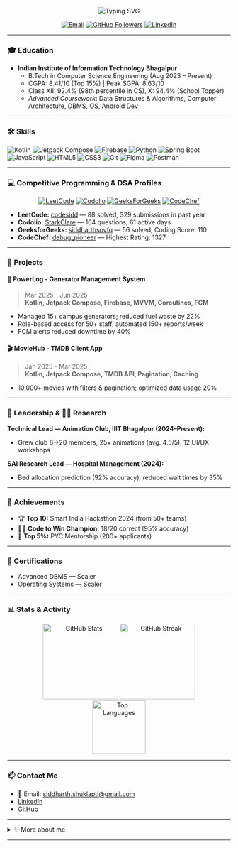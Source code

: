 <p align="center">
  <img src="https://readme-typing-svg.demolab.com?font=Fira+Code&size=26&pause=1000&color=0595FA&center=true&vCenter=true&multiline=true&width=700&height=100&lines=Hi+I%E2%80%99m+Siddharth+Shukla;Android+%26+Backend+Developer;Open+Source+%7C+Competitive+Programmer" alt="Typing SVG" />
</p>

<p align="center">
  <a href="mailto:siddharth.shuklapti@gmail.com"><img src="https://img.shields.io/badge/Email-D14836?style=flat&logo=gmail&logoColor=white" alt="Email"/></a>
  <a href="https://github.com/Sidd2004Shukla"><img src="https://img.shields.io/github/followers/Sidd2004Shukla?label=GitHub&style=social" alt="GitHub Followers"/></a>
  <a href="https://linkedin.com/in/siddharth-shukla-"><img src="https://img.shields.io/badge/LinkedIn-0A66C2?style=flat&logo=linkedin&logoColor=white" alt="LinkedIn"/></a>
</p>

---

### 🎓 Education
- **Indian Institute of Information Technology Bhagalpur**
  - B.Tech in Computer Science Engineering (Aug 2023 – Present)
  - CGPA: 8.41/10 (Top 15%) | Peak SGPA: 8.63/10
  - Class XII: 92.4% (98th percentile in CS), X: 94.4% (School Topper)
  - _Advanced Coursework_: Data Structures & Algorithms, Computer Architecture, DBMS, OS, Android Dev

---

### 🛠️ Skills

![Kotlin](https://img.shields.io/badge/Kotlin-0095D5?style=for-the-badge&logo=Kotlin&logoColor=white)
![Jetpack Compose](https://img.shields.io/badge/Jetpack%20Compose-4285F4?style=for-the-badge&logo=jetpack-compose&logoColor=white)
![Firebase](https://img.shields.io/badge/Firebase-ffca28?style=for-the-badge&logo=firebase&logoColor=black)
![Python](https://img.shields.io/badge/Python-3776AB?style=for-the-badge&logo=python&logoColor=white)
![Spring Boot](https://img.shields.io/badge/Spring%20Boot-6DB33F?style=for-the-badge&logo=spring-boot&logoColor=white)
![JavaScript](https://img.shields.io/badge/javascript-F7DF1E?style=for-the-badge&logo=javascript&logoColor=black)
![HTML5](https://img.shields.io/badge/html5-E34F26?style=for-the-badge&logo=html5&logoColor=white)
![CSS3](https://img.shields.io/badge/css3-1572B6?style=for-the-badge&logo=css3&logoColor=white)
![Git](https://img.shields.io/badge/Git-E44C30?style=for-the-badge&logo=git&logoColor=white)
![Figma](https://img.shields.io/badge/Figma-A259FF?style=for-the-badge&logo=figma&logoColor=white)
![Postman](https://img.shields.io/badge/Postman-FF6C37?style=for-the-badge&logo=postman&logoColor=white)

---

### 💻 Competitive Programming & DSA Profiles

<p align="center">
  <a href="https://leetcode.com/u/codesidd/"><img src="https://img.shields.io/badge/LeetCode-88%2F3647-white?logo=leetcode&logoColor=yellow&style=flat-square" alt="LeetCode"/></a>
  <a href="https://codolio.com/profile/StarkClare"><img src="https://img.shields.io/badge/Codolio-164%20total%20QA-blueviolet?style=flat-square" alt="Codolio"/></a>
  <a href="https://www.geeksforgeeks.org/user/siddharthsovfq/"><img src="https://img.shields.io/badge/GeeksforGeeks-56%20solved-29B428?logo=geeksforgeeks&logoColor=white&style=flat-square" alt="GeeksForGeeks"/></a>
  <a href="https://www.codechef.com/users/debug_pioneer"><img src="https://img.shields.io/badge/CodeChef-1315-lightgrey?logo=codechef&logoColor=white&style=flat-square" alt="CodeChef"/></a>
</p>

- **LeetCode:** [codesidd](https://leetcode.com/u/codesidd/) — 88 solved, 329 submissions in past year
- **Codolio:** [StarkClare](https://codolio.com/profile/StarkClare) — 164 questions, 61 active days
- **GeeksforGeeks:** [siddharthsovfq](https://www.geeksforgeeks.org/user/siddharthsovfq/) — 56 solved, Coding Score: 110
- **CodeChef:** [debug_pioneer](https://www.codechef.com/users/debug_pioneer) — Highest Rating: 1327

---

### 📱 Projects

#### 🚦 **PowerLog - Generator Management System**
> Mar 2025 - Jun 2025  
**Kotlin, Jetpack Compose, Firebase, MVVM, Coroutines, FCM**
- Managed 15+ campus generators; reduced fuel waste by 22%
- Role-based access for 50+ staff, automated 150+ reports/week
- FCM alerts reduced downtime by 40%

#### 🎬 **MovieHub - TMDB Client App**
> Jan 2025 - Mar 2025  
**Kotlin, Jetpack Compose, TMDB API, Pagination, Caching**
- 10,000+ movies with filters & pagination; optimized data usage 20%

---

### 👑 Leadership & 🧑‍🔬 Research

**Technical Lead — Animation Club, IIIT Bhagalpur (2024–Present):**  
- Grew club 8→20 members, 25+ animations (avg. 4.5/5), 12 UI/UX workshops

**SAI Research Lead — Hospital Management (2024):**  
- Bed allocation prediction (92% accuracy), reduced wait times by 35%

---

### 🏅 Achievements

- 🏆 **Top 10:** Smart India Hackathon 2024 (from 50+ teams)
- 👨‍💻 **Code to Win Champion:** 18/20 correct (95% accuracy)
- 🌟 **Top 5%:** PYC Mentorship (200+ applicants)

---

### 📜 Certifications

- Advanced DBMS — Scaler
- Operating Systems — Scaler

---

### 📊 Stats & Activity

<p align="center">
  <img src="https://github-readme-stats.vercel.app/api?username=Sidd2004Shukla&show_icons=true&theme=radical" alt="GitHub Stats" height="170"/>
  <img src="https://github-readme-streak-stats.herokuapp.com/?user=Sidd2004Shukla&theme=radical" alt="GitHub Streak" height="170"/>
  <br/>
  <img src="https://github-readme-stats.vercel.app/api/top-langs/?username=Sidd2004Shukla&layout=compact&theme=radical" alt="Top Languages" height="120"/>
</p>

---

### 📫 Contact Me

- 📧 Email: siddharth.shuklapti@gmail.com
- [LinkedIn](https://linkedin.com/in/siddharth-shukla-)
- [GitHub](https://github.com/Sidd2004Shukla)

---

<details>
  <summary>✨ More about me</summary>
  
  - Android + backend dev, passionate about CP/DSA
  - Hackathon lover, open-source contributor
  - Animation + UI/UX workshop organizer and mentor
</details>

---

<!-- Pin your best repositories for extra visibility! -->
